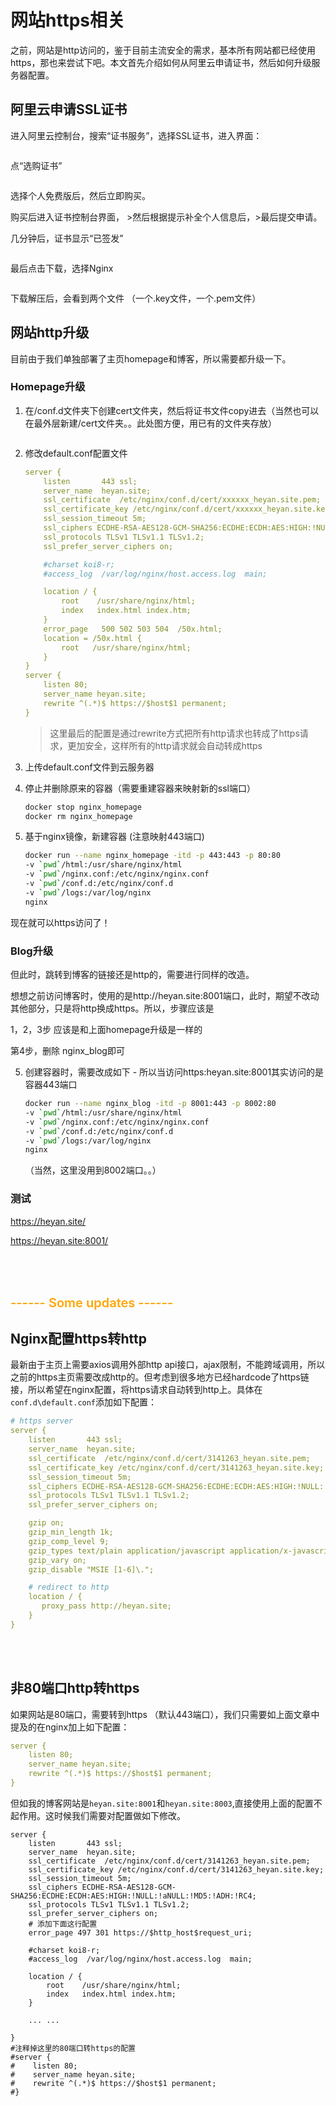 # 网站https相关

之前，网站是http访问的，鉴于目前主流安全的需求，基本所有网站都已经使用https，那也来尝试下吧。本文首先介绍如何从阿里云申请证书，然后如何升级服务器配置。



## 阿里云申请SSL证书

进入阿里云控制台，搜索“证书服务”，选择SSL证书，进入界面：

<div style="display:flex;"><img src="./images/https-1.jpg" alt="" style="display:block;" align="left"/></div>

点“选购证书”

<div style="display:flex;"><img src="./images/https-2.jpg" alt="" style="display:block;" align="left"/></div>

选择个人免费版后，然后立即购买。

购买后进入证书控制台界面， >然后根据提示补全个人信息后，>最后提交申请。

几分钟后，证书显示“已签发”

<div style="display:flex;"><img src="./images/https-3.jpg" alt="" style="display:block;" align="left"/></div>

最后点击下载，选择Nginx

<div style="display:flex;"><img src="./images/https-4.jpg" alt="" style="display:block;" align="left"/></div>

下载解压后，会看到两个文件 （一个.key文件，一个.pem文件）



## 网站http升级

目前由于我们单独部署了主页homepage和博客，所以需要都升级一下。



### Homepage升级

1. 在/conf.d文件夹下创建cert文件夹，然后将证书文件copy进去（当然也可以在最外层新建/cert文件夹。。此处图方便，用已有的文件夹存放）

   <div style="display:flex;"><img src="./images/https-5.jpg" alt="" style="display:block;" align="left"/></div>

2. 修改default.conf配置文件

   ```yaml
   server {
       listen       443 ssl;
       server_name  heyan.site;
       ssl_certificate  /etc/nginx/conf.d/cert/xxxxxx_heyan.site.pem;
       ssl_certificate_key /etc/nginx/conf.d/cert/xxxxxx_heyan.site.key;
       ssl_session_timeout 5m;
       ssl_ciphers ECDHE-RSA-AES128-GCM-SHA256:ECDHE:ECDH:AES:HIGH:!NULL:!aNULL:!MD5:!ADH:!RC4;
       ssl_protocols TLSv1 TLSv1.1 TLSv1.2;
       ssl_prefer_server_ciphers on;
   
       #charset koi8-r;
       #access_log  /var/log/nginx/host.access.log  main;
   
       location / {
           root    /usr/share/nginx/html;
           index   index.html index.htm;
       }
       error_page   500 502 503 504  /50x.html;
       location = /50x.html {
           root   /usr/share/nginx/html;
       }
   }
   server {
       listen 80;
       server_name heyan.site;
       rewrite ^(.*)$ https://$host$1 permanent;
   }
   ```

   >这里最后的配置是通过rewrite方式把所有http请求也转成了https请求，更加安全，这样所有的http请求就会自动转成https

3. 上传default.conf文件到云服务器

4. 停止并删除原来的容器（需要重建容器来映射新的ssl端口）

   ```sh
   docker stop nginx_homepage
   docker rm nginx_homepage
   ```

5. 基于nginx镜像，新建容器 (注意映射443端口)

   ```sh
   docker run --name nginx_homepage -itd -p 443:443 -p 80:80 
   -v `pwd`/html:/usr/share/nginx/html 
   -v `pwd`/nginx.conf:/etc/nginx/nginx.conf 
   -v `pwd`/conf.d:/etc/nginx/conf.d 
   -v `pwd`/logs:/var/log/nginx 
   nginx
   ```



现在就可以https访问了！



### Blog升级

但此时，跳转到博客的链接还是http的，需要进行同样的改造。

想想之前访问博客时，使用的是http://heyan.site:8001端口，此时，期望不改动其他部分，只是将http换成https。所以，步骤应该是

1，2，3步 应该是和上面homepage升级是一样的

第4步，删除 nginx_blog即可

5. 创建容器时，需要改成如下 - 所以当访问https:heyan.site:8001其实访问的是容器443端口

   ```sh
   docker run --name nginx_blog -itd -p 8001:443 -p 8002:80 
   -v `pwd`/html:/usr/share/nginx/html 
   -v `pwd`/nginx.conf:/etc/nginx/nginx.conf 
   -v `pwd`/conf.d:/etc/nginx/conf.d 
   -v `pwd`/logs:/var/log/nginx 
   nginx
   ```

   （当然，这里没用到8002端口。。）



### **测试**

https://heyan.site/

https://heyan.site:8001/

<br/>

<br/>

<br/>

<font color="orange" style="font-weight:600;font-size:20px">------ Some updates ------</font>

## Nginx配置https转http

最新由于主页上需要axios调用外部http api接口，ajax限制，不能跨域调用，所以之前的https主页需要改成http的。但考虑到很多地方已经hardcode了https链接，所以希望在nginx配置，将https请求自动转到http上。具体在`conf.d\default.conf`添加如下配置：

``` yaml
# https server
server {
    listen       443 ssl;
    server_name  heyan.site;
    ssl_certificate  /etc/nginx/conf.d/cert/3141263_heyan.site.pem;
    ssl_certificate_key /etc/nginx/conf.d/cert/3141263_heyan.site.key;
    ssl_session_timeout 5m;
    ssl_ciphers ECDHE-RSA-AES128-GCM-SHA256:ECDHE:ECDH:AES:HIGH:!NULL:!aNULL:!MD5:!ADH:!RC4;
    ssl_protocols TLSv1 TLSv1.1 TLSv1.2;
    ssl_prefer_server_ciphers on;

    gzip on;
    gzip_min_length 1k;
    gzip_comp_level 9;
    gzip_types text/plain application/javascript application/x-javascript text/css application/xml text/javascript application/x-httpd-php image/jpeg image/gif image/png;
    gzip_vary on;
    gzip_disable "MSIE [1-6]\.";

    # redirect to http
    location / {
       proxy_pass http://heyan.site;
    }
}
```

<br/>

<br/>

## 非80端口http转https

如果网站是80端口，需要转到https （默认443端口），我们只需要如上面文章中提及的在nginx加上如下配置：

``` yaml
server {
    listen 80;
    server_name heyan.site;
    rewrite ^(.*)$ https://$host$1 permanent;
}
```

但如我的博客网站是`heyan.site:8001`和`heyan.site:8003`,直接使用上面的配置不起作用。这时候我们需要对配置做如下修改。

``` yaml{11,25,26,27,28,29}
server {
    listen       443 ssl;
    server_name  heyan.site;
    ssl_certificate  /etc/nginx/conf.d/cert/3141263_heyan.site.pem;
    ssl_certificate_key /etc/nginx/conf.d/cert/3141263_heyan.site.key;
    ssl_session_timeout 5m;
    ssl_ciphers ECDHE-RSA-AES128-GCM-SHA256:ECDHE:ECDH:AES:HIGH:!NULL:!aNULL:!MD5:!ADH:!RC4;
    ssl_protocols TLSv1 TLSv1.1 TLSv1.2;
    ssl_prefer_server_ciphers on;
    # 添加下面这行配置
    error_page 497 301 https://$http_host$request_uri;

    #charset koi8-r;
    #access_log  /var/log/nginx/host.access.log  main;

    location / {
        root    /usr/share/nginx/html;
        index   index.html index.htm;
    }
    
    ... ...
    
}
#注释掉这里的80端口转https的配置
#server {
#    listen 80;
#    server_name heyan.site;
#    rewrite ^(.*)$ https://$host$1 permanent;
#}
```


